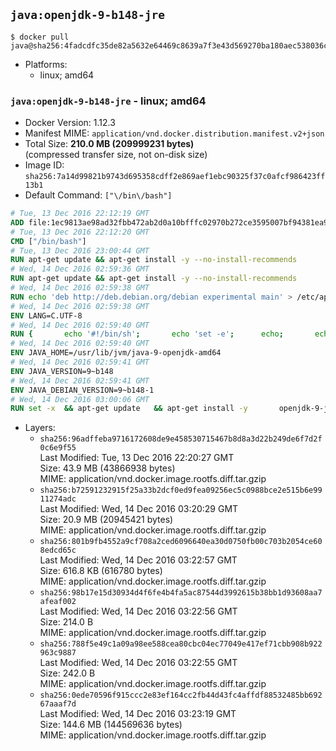 ## `java:openjdk-9-b148-jre`

```console
$ docker pull java@sha256:4fadcdfc35de82a5632e64469c8639a7f3e43d569270ba180aec538036cd5d3d
```

-	Platforms:
	-	linux; amd64

### `java:openjdk-9-b148-jre` - linux; amd64

-	Docker Version: 1.12.3
-	Manifest MIME: `application/vnd.docker.distribution.manifest.v2+json`
-	Total Size: **210.0 MB (209999231 bytes)**  
	(compressed transfer size, not on-disk size)
-	Image ID: `sha256:7a14d99821b9743d695358cdff2e869aef1ebc90325f37c0afcf986423ff13b1`
-	Default Command: `["\/bin\/bash"]`

```dockerfile
# Tue, 13 Dec 2016 22:12:19 GMT
ADD file:1ec9813ae98ad32fbb472ab2d0a10bfffc02970b272ce3595007bf94381ea99d in / 
# Tue, 13 Dec 2016 22:12:20 GMT
CMD ["/bin/bash"]
# Tue, 13 Dec 2016 23:00:44 GMT
RUN apt-get update && apt-get install -y --no-install-recommends 		ca-certificates 		curl 		wget 	&& rm -rf /var/lib/apt/lists/*
# Wed, 14 Dec 2016 02:59:36 GMT
RUN apt-get update && apt-get install -y --no-install-recommends 		bzip2 		unzip 		xz-utils 	&& rm -rf /var/lib/apt/lists/*
# Wed, 14 Dec 2016 02:59:38 GMT
RUN echo 'deb http://deb.debian.org/debian experimental main' > /etc/apt/sources.list.d/experimental.list
# Wed, 14 Dec 2016 02:59:38 GMT
ENV LANG=C.UTF-8
# Wed, 14 Dec 2016 02:59:40 GMT
RUN { 		echo '#!/bin/sh'; 		echo 'set -e'; 		echo; 		echo 'dirname "$(dirname "$(readlink -f "$(which javac || which java)")")"'; 	} > /usr/local/bin/docker-java-home 	&& chmod +x /usr/local/bin/docker-java-home
# Wed, 14 Dec 2016 02:59:40 GMT
ENV JAVA_HOME=/usr/lib/jvm/java-9-openjdk-amd64
# Wed, 14 Dec 2016 02:59:41 GMT
ENV JAVA_VERSION=9~b148
# Wed, 14 Dec 2016 02:59:41 GMT
ENV JAVA_DEBIAN_VERSION=9~b148-1
# Wed, 14 Dec 2016 03:00:06 GMT
RUN set -x 	&& apt-get update 	&& apt-get install -y 		openjdk-9-jre-headless="$JAVA_DEBIAN_VERSION" 	&& rm -rf /var/lib/apt/lists/* 	&& [ "$JAVA_HOME" = "$(docker-java-home)" ]
```

-	Layers:
	-	`sha256:96adffeba9716172608de9e458530715467b8d8a3d22b249de6f7d2f0c6e9f55`  
		Last Modified: Tue, 13 Dec 2016 22:20:27 GMT  
		Size: 43.9 MB (43866938 bytes)  
		MIME: application/vnd.docker.image.rootfs.diff.tar.gzip
	-	`sha256:b72591232915f25a33b2dcf0ed9fea09256ec5c0988bce2e515b6e9911274adc`  
		Last Modified: Wed, 14 Dec 2016 03:20:29 GMT  
		Size: 20.9 MB (20945421 bytes)  
		MIME: application/vnd.docker.image.rootfs.diff.tar.gzip
	-	`sha256:801b9fb4552a9cf708a2ced6096640ea30d0750fb00c703b2054ce608edcd65c`  
		Last Modified: Wed, 14 Dec 2016 03:22:57 GMT  
		Size: 616.8 KB (616780 bytes)  
		MIME: application/vnd.docker.image.rootfs.diff.tar.gzip
	-	`sha256:98b17e15d30934d4f6fe4b4fa5ac87544d3992615b38bb1d93608aa7afeaf002`  
		Last Modified: Wed, 14 Dec 2016 03:22:56 GMT  
		Size: 214.0 B  
		MIME: application/vnd.docker.image.rootfs.diff.tar.gzip
	-	`sha256:788f5e49c1a09a98ee588cea80cbc04ec77049e417ef71cbb908b922963c9887`  
		Last Modified: Wed, 14 Dec 2016 03:22:55 GMT  
		Size: 242.0 B  
		MIME: application/vnd.docker.image.rootfs.diff.tar.gzip
	-	`sha256:0ede70596f915ccc2e83ef164cc2fb44d43fc4affdf88532485bb69267aaaf7d`  
		Last Modified: Wed, 14 Dec 2016 03:23:19 GMT  
		Size: 144.6 MB (144569636 bytes)  
		MIME: application/vnd.docker.image.rootfs.diff.tar.gzip
